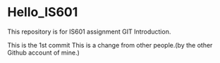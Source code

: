 # Hello_IS601
This repository is for IS601 assignment GIT Introduction.


This is the 1st commit
This is a change from other people.(by the other Github account of mine.)

